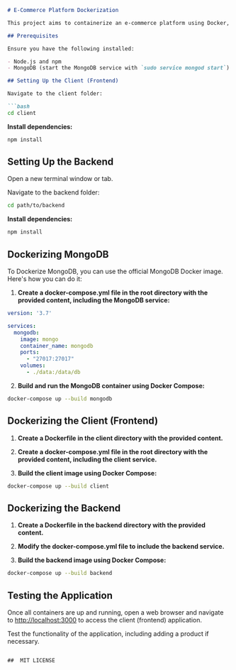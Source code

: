 
```markdown
# E-Commerce Platform Dockerization

This project aims to containerize an e-commerce platform using Docker, allowing for easy deployment and scalability.

## Prerequisites

Ensure you have the following installed:

- Node.js and npm
- MongoDB (start the MongoDB service with `sudo service mongod start`)

## Setting Up the Client (Frontend)

Navigate to the client folder:

```bash
cd client
```

**Install dependencies:**

```bash
npm install
```

## Setting Up the Backend

Open a new terminal window or tab.

Navigate to the backend folder:

```bash
cd path/to/backend
```

**Install dependencies:**

```bash
npm install
```

## Dockerizing MongoDB

To Dockerize MongoDB, you can use the official MongoDB Docker image. Here's how you can do it:

1. **Create a docker-compose.yml file in the root directory with the provided content, including the MongoDB service:**

```yaml
version: '3.7'

services:
  mongodb:
    image: mongo
    container_name: mongodb
    ports:
      - "27017:27017"
    volumes:
      - ./data:/data/db
```

2. **Build and run the MongoDB container using Docker Compose:**

```bash
docker-compose up --build mongodb
```

## Dockerizing the Client (Frontend)

1. **Create a Dockerfile in the client directory with the provided content.**

2. **Create a docker-compose.yml file in the root directory with the provided content, including the client service.**

3. **Build the client image using Docker Compose:**

```bash
docker-compose up --build client
```

## Dockerizing the Backend

1. **Create a Dockerfile in the backend directory with the provided content.**

2. **Modify the docker-compose.yml file to include the backend service.**

3. **Build the backend image using Docker Compose:**

```bash
docker-compose up --build backend
```

## Testing the Application

Once all containers are up and running, open a web browser and navigate to [http://localhost:3000](http://localhost:3000) to access the client (frontend) application.

Test the functionality of the application, including adding a product if necessary.
```

##  MIT LICENSE
